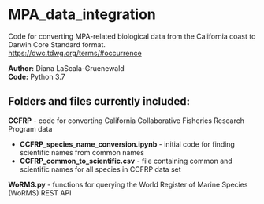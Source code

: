 # MPA_data_integration

Code for converting MPA-related biological data from the California coast to Darwin Core Standard format. <br>
https://dwc.tdwg.org/terms/#occurrence

**Author:** Diana LaScala-Gruenewald <br>
**Code:** Python 3.7

## Folders and files currently included:
**CCFRP** - code for converting California Collaborative Fisheries Research Program data
- **CCFRP_species_name_conversion.ipynb** - initial code for finding scientific names from common names
- **CCFRP_common_to_scientific.csv** - file containing common and scientific names for all species in CCFRP data set

**WoRMS.py** - functions for querying the World Register of Marine Species (WoRMS) REST API
